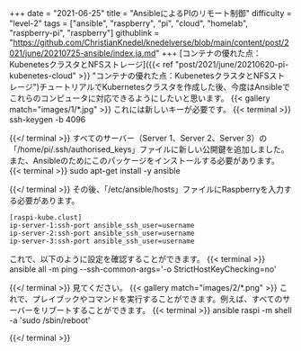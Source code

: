 +++
date = "2021-06-25"
title = "AnsibleによるPIのリモート制御"
difficulty = "level-2"
tags = ["ansible", "raspberry", "pi", "cloud", "homelab", "raspberry-pi", "raspberry"]
githublink = "https://github.com/ChristianKnedel/knedelverse/blob/main/content/post/2021/june/20210725-ansible/index.ja.md"
+++
[コンテナの優れた点：KubenetesクラスタとNFSストレージ]({{< ref "post/2021/june/20210620-pi-kubenetes-cloud" >}} "コンテナの優れた点：KubenetesクラスタとNFSストレージ")チュートリアルでKubernetesクラスタを作成した後、今度はAnsibleでこれらのコンピュータに対応できるようにしたいと思います。
{{< gallery match="images/1/*.jpg" >}}
これには新しいキーが必要です。
{{< terminal >}}
ssh-keygen -b 4096

{{</ terminal >}}
すべてのサーバー（Server 1、Server 2、Server 3）の「/home/pi/.ssh/authorised_keys」ファイルに新しい公開鍵を追加しました。また、Ansibleのためにこのパッケージをインストールする必要があります。
{{< terminal >}}
sudo apt-get install -y ansible

{{</ terminal >}}
その後、「/etc/ansible/hosts」ファイルにRaspberryを入力する必要があります。
```
[raspi-kube.clust]
ip-server-1:ssh-port ansible_ssh_user=username 
ip-server-2:ssh-port ansible_ssh_user=username 
ip-server-3:ssh-port ansible_ssh_user=username 

```
これで、以下のように設定を確認することができます。
{{< terminal >}}
ansible all -m ping --ssh-common-args='-o StrictHostKeyChecking=no'

{{</ terminal >}}
見てください。
{{< gallery match="images/2/*.png" >}}
これで、プレイブックやコマンドを実行することができます。例えば、すべてのサーバーをリブートすることができます。
{{< terminal >}}
ansible raspi -m shell -a 'sudo /sbin/reboot'

{{</ terminal >}}
